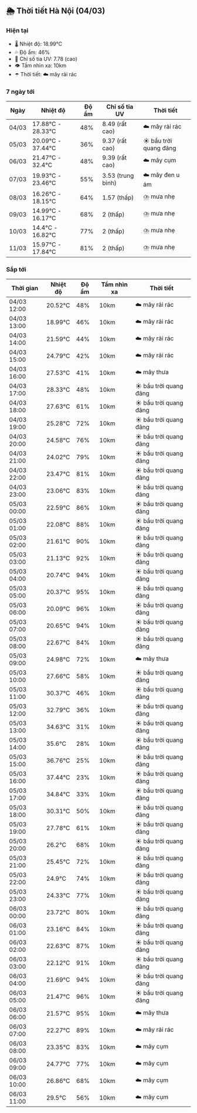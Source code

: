 ## 🌦️ Thời tiết Hà Nội (04/03)

### Hiện tại

- 🌡️ Nhiệt độ: 18.99℃
- 💦 Độ ẩm: 46%
- 🌟 Chỉ số tia UV: 7.78 (cao)
- 👁️ Tầm nhìn xa: 10km
- ☂️ Thời tiết: ☁️ mây rải rác

### 7 ngày tới

| Ngày | Nhiệt độ | Độ ẩm | Chỉ số tia UV | Thời tiết |
| --- | --- | --- | --- | --- |
| 04/03 | 17.88℃ - 28.33℃ | 48% | 8.49 (rất cao) | ☁️ mây rải rác |
| 05/03 | 20.09℃ - 37.44℃ | 36% | 9.37 (rất cao) | ☀️ bầu trời quang đãng |
| 06/03 | 21.47℃ - 32.4℃ | 48% | 9.39 (rất cao) | ☁️ mây cụm |
| 07/03 | 19.93℃ - 23.46℃ | 55% | 3.53 (trung bình) | ☁️ mây đen u ám |
| 08/03 | 16.26℃ - 18.15℃ | 64% | 1.57 (thấp) | ⛈️ mưa nhẹ |
| 09/03 | 14.99℃ - 16.17℃ | 68% | 2 (thấp) | ⛈️ mưa nhẹ |
| 10/03 | 14.4℃ - 16.82℃ | 77% | 2 (thấp) | ⛈️ mưa nhẹ |
| 11/03 | 15.97℃ - 17.84℃ | 81% | 2 (thấp) | ⛈️ mưa nhẹ |

### Sắp tới

| Thời gian | Nhiệt độ | Độ ẩm | Tầm nhìn xa | Thời tiết |
| --- | --- | --- | --- | --- |
| 04/03 12:00 | 20.52℃ | 48% | 10km | ☁️ mây rải rác |
| 04/03 13:00 | 18.99℃ | 46% | 10km | ☁️ mây rải rác |
| 04/03 14:00 | 21.59℃ | 44% | 10km | ☁️ mây rải rác |
| 04/03 15:00 | 24.79℃ | 42% | 10km | ☁️ mây rải rác |
| 04/03 16:00 | 27.53℃ | 41% | 10km | ☁️ mây thưa |
| 04/03 17:00 | 28.33℃ | 48% | 10km | ☀️ bầu trời quang đãng |
| 04/03 18:00 | 27.63℃ | 61% | 10km | ☀️ bầu trời quang đãng |
| 04/03 19:00 | 25.28℃ | 72% | 10km | ☀️ bầu trời quang đãng |
| 04/03 20:00 | 24.58℃ | 76% | 10km | ☀️ bầu trời quang đãng |
| 04/03 21:00 | 24.02℃ | 79% | 10km | ☀️ bầu trời quang đãng |
| 04/03 22:00 | 23.47℃ | 81% | 10km | ☀️ bầu trời quang đãng |
| 04/03 23:00 | 23.06℃ | 83% | 10km | ☀️ bầu trời quang đãng |
| 05/03 00:00 | 22.59℃ | 86% | 10km | ☀️ bầu trời quang đãng |
| 05/03 01:00 | 22.08℃ | 88% | 10km | ☀️ bầu trời quang đãng |
| 05/03 02:00 | 21.61℃ | 90% | 10km | ☀️ bầu trời quang đãng |
| 05/03 03:00 | 21.13℃ | 92% | 10km | ☀️ bầu trời quang đãng |
| 05/03 04:00 | 20.74℃ | 94% | 10km | ☀️ bầu trời quang đãng |
| 05/03 05:00 | 20.37℃ | 95% | 10km | ☀️ bầu trời quang đãng |
| 05/03 06:00 | 20.09℃ | 96% | 10km | ☀️ bầu trời quang đãng |
| 05/03 07:00 | 20.65℃ | 94% | 10km | ☀️ bầu trời quang đãng |
| 05/03 08:00 | 22.67℃ | 84% | 10km | ☀️ bầu trời quang đãng |
| 05/03 09:00 | 24.98℃ | 72% | 10km | ☁️ mây thưa |
| 05/03 10:00 | 27.66℃ | 58% | 10km | ☀️ bầu trời quang đãng |
| 05/03 11:00 | 30.37℃ | 46% | 10km | ☀️ bầu trời quang đãng |
| 05/03 12:00 | 32.79℃ | 36% | 10km | ☀️ bầu trời quang đãng |
| 05/03 13:00 | 34.63℃ | 31% | 10km | ☀️ bầu trời quang đãng |
| 05/03 14:00 | 35.6℃ | 28% | 10km | ☀️ bầu trời quang đãng |
| 05/03 15:00 | 36.76℃ | 25% | 10km | ☀️ bầu trời quang đãng |
| 05/03 16:00 | 37.44℃ | 23% | 10km | ☀️ bầu trời quang đãng |
| 05/03 17:00 | 34.84℃ | 33% | 10km | ☀️ bầu trời quang đãng |
| 05/03 18:00 | 30.31℃ | 50% | 10km | ☀️ bầu trời quang đãng |
| 05/03 19:00 | 27.78℃ | 61% | 10km | ☀️ bầu trời quang đãng |
| 05/03 20:00 | 26.2℃ | 68% | 10km | ☀️ bầu trời quang đãng |
| 05/03 21:00 | 25.45℃ | 72% | 10km | ☀️ bầu trời quang đãng |
| 05/03 22:00 | 24.9℃ | 74% | 10km | ☀️ bầu trời quang đãng |
| 05/03 23:00 | 24.33℃ | 77% | 10km | ☀️ bầu trời quang đãng |
| 06/03 00:00 | 23.72℃ | 80% | 10km | ☀️ bầu trời quang đãng |
| 06/03 01:00 | 23.16℃ | 84% | 10km | ☀️ bầu trời quang đãng |
| 06/03 02:00 | 22.63℃ | 87% | 10km | ☀️ bầu trời quang đãng |
| 06/03 03:00 | 22.12℃ | 91% | 10km | ☀️ bầu trời quang đãng |
| 06/03 04:00 | 21.69℃ | 94% | 10km | ☀️ bầu trời quang đãng |
| 06/03 05:00 | 21.47℃ | 96% | 10km | ☀️ bầu trời quang đãng |
| 06/03 06:00 | 21.57℃ | 95% | 10km | ☁️ mây thưa |
| 06/03 07:00 | 22.27℃ | 89% | 10km | ☁️ mây rải rác |
| 06/03 08:00 | 23.35℃ | 83% | 10km | ☁️ mây cụm |
| 06/03 09:00 | 24.77℃ | 77% | 10km | ☁️ mây cụm |
| 06/03 10:00 | 26.86℃ | 68% | 10km | ☁️ mây cụm |
| 06/03 11:00 | 29.5℃ | 56% | 10km | ☁️ mây cụm |
